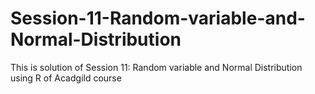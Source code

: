 # Session-11-Random-variable-and-Normal-Distribution
This is solution of Session 11: Random variable and Normal Distribution using R of Acadgild course
